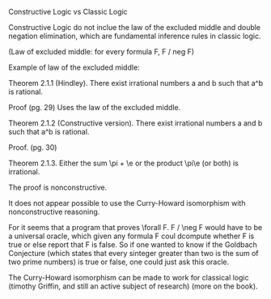 Constructive Logic vs Classic Logic

Constructive Logic do not inclue the law of the excluded middle and double negation elimination, which are fundamental inference rules in classic logic.

(Law of excluded middle: for every formula F, F \/ neg F)

Example of law of the excluded middle:

Theorem 2.1.1 (Hindley). There exist irrational numbers a and b such that a^b is rational.

Proof (pg. 29) Uses the law of the excluded middle.

Theorem 2.1.2 (Constructive version). There exist irrational numbers a and b such that a^b is rational.

Proof. (pg. 30)

Theorem 2.1.3. Either the sum \pi + \e  or the product \pi\e (or both) is irrational.

The proof is nonconstructive.

It does not appear possible to use the Curry-Howard isomorphism with nonconstructive reasoning.

For it seems that a program that proves \forall F. F \/ \neg F would have to be a universal oracle, which given any formula F coul dcompute whether F is true or else report that F is false. So if one wanted to know if the Goldbach Conjecture (which states that every sinteger greater than two is the sum of two prime numbers) is true or false, one could just ask this oracle.

The Curry-Howard isomorphism can be made to work for classical logic (timothy Griffin, and still an active subject of research) (more on the book).


